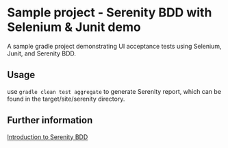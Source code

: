 # Sample project - Serenity BDD with Selenium & Junit demo
A sample gradle project demonstrating UI acceptance tests using Selenium, Junit, and Serenity BDD.

## Usage 
use `gradle clean test aggregate` to generate Serenity report, which can be found in the target/site/serenity directory. 

## Further information
[Introduction to Serenity BDD](http://thucydides.info/docs/articles/introduction-to-serenity-with-junit.html)
